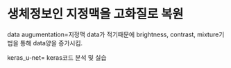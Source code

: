 # 생체정보인 지정맥을 고화질로 복원

data augumentation=지정맥 data가 적기때문에 brightness, contrast, mixture기법을 통해 data양을 증가시킴.

keras_u-net= keras코드 분석 및 실습


